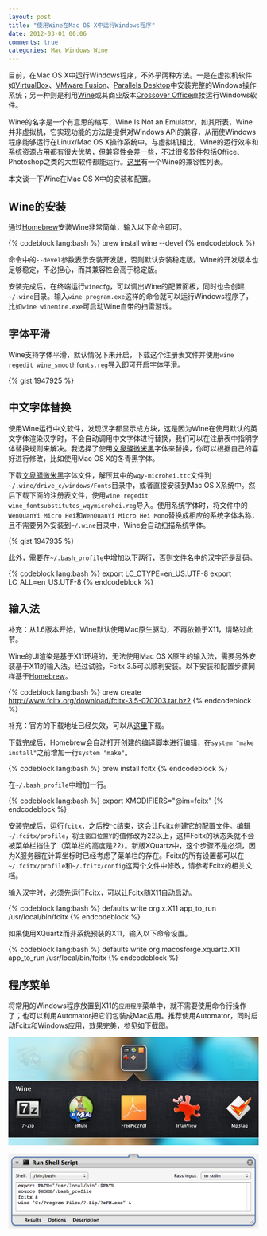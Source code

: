 ```yaml
---
layout: post
title: "使用Wine在Mac OS X中运行Windows程序"
date: 2012-03-01 00:06
comments: true
categories: Mac Windows Wine
---
```


目前，在Mac OS X中运行Windows程序，不外乎两种方法。一是在虚拟机软件如[VirtualBox](http://www.virtualbox.org)、[VMware Fusion](http://www.vmware.com/mac)、[Parallels Desktop](http://www.parallels.com/products/desktop/)中安装完整的Windows操作系统；另一种则是利用[Wine](http://www.winehq.org)或其商业版本[Crossover Office](http://www.codeweavers.com)直接运行Windows软件。

Wine的名字是一个有意思的缩写，Wine Is Not an Emulator，如其所表，Wine并非虚拟机，它实现功能的方法是提供对Windows API的兼容，从而使Windows程序能够运行在Linux/Mac OS X操作系统中。与虚拟机相比，Wine的运行效率和系统资源占用都有很大优势，但兼容性会差一些，不过很多软件包括Office、Photoshop之类的大型软件都能运行。[这里](http://appdb.winehq.org)有一个Wine的兼容性列表。

本文谈一下Wine在Mac OS X中的安装和配置。

<!--more-->

## Wine的安装

通过[Homebrew](/blog/2012/02/25/homebrew-installation-and-usage/)安装Wine非常简单，输入以下命令即可。

{% codeblock lang:bash %}
brew install wine --devel
{% endcodeblock %}

命令中的`--devel`参数表示安装开发版，否则默认安装稳定版。Wine的开发版本也足够稳定，不必担心，而其兼容性会高于稳定版。

安装完成后，在终端运行`winecfg`，可以调出Wine的配置面板，同时也会创建`~/.wine`目录。输入`wine program.exe`这样的命令就可以运行Windows程序了，比如`wine winemine.exe`可启动Wine自带的扫雷游戏。

## 字体平滑

Wine支持字体平滑，默认情况下未开启，下载这个注册表文件并使用`wine regedit wine_smoothfonts.reg`导入即可开启字体平滑。

{% gist 1947925 %}

## 中文字体替换

使用Wine运行中文软件，发现汉字都显示成方块，这是因为Wine在使用默认的英文字体渲染汉字时，不会自动调用中文字体进行替换，我们可以在注册表中指明字体替换规则来解决。我选择了使用[文泉驿微米黑](http://wenq.org/index.cgi?MicroHei)字体来替换，你可以根据自己的喜好进行修改，比如使用Mac OS X的冬青黑字体。

下载[文泉驿微米黑](http://downloads.sourceforge.net/project/wqy/wqy-microhei/0.2.0-beta/wqy-microhei-0.2.0-beta.tar.gz)字体文件，解压其中的`wqy-microhei.ttc`文件到`~/.wine/drive_c/windows/Fonts`目录中，或者直接安装到Mac OS X系统中。然后下载下面的注册表文件，使用`wine regedit wine_fontsubstitutes_wqymicrohei.reg`导入。使用系统字体时，将文件中的`WenQuanYi Micro Hei`和`WenQuanYi Micro Hei Mono`替换成相应的系统字体名称，且不需要另外安装到`~/.wine`目录中，Wine会自动扫描系统字体。

{% gist 1947935 %}

此外，需要在`~/.bash_profile`中增加以下两行，否则文件名中的汉字还是乱码。

{% codeblock lang:bash %}
export LC_CTYPE=en_US.UTF-8
export LC_ALL=en_US.UTF-8
{% endcodeblock %}

## 输入法

补充：从1.6版本开始，Wine默认使用Mac原生驱动，不再依赖于X11，请略过此节。

Wine的UI渲染是基于X11环境的，无法使用Mac OS X原生的输入法，需要另外安装基于X11的输入法。经过试验，Fcitx 3.5可以顺利安装。以下安装和配置步骤同样基于[Homebrew](/blog/2012/02/25/homebrew-installation-and-usage/)。

{% codeblock lang:bash %}
brew create http://www.fcitx.org/download/fcitx-3.5-070703.tar.bz2
{% endcodeblock %}

补充：官方的下载地址已经失效，可以从[这里](http://files.linfan.info/fcitx-3.5-070703.tar.bz2)下载。

下载完成后，Homebrew会自动打开创建的编译脚本进行编辑，在`system "make install"`之前增加一行`system "make"`。

{% codeblock lang:bash %}
brew install fcitx
{% endcodeblock %}

在`~/.bash_profile`中增加一行。

{% codeblock lang:bash %}
export XMODIFIERS="@im=fcitx"
{% endcodeblock %}

安装完成后，运行`fcitx`，之后按`⌃C`结束，这会让Fcitx创建它的配置文件。编辑`~/.fcitx/profile`，将`主窗口位置Y`的值修改为22以上，这样Fcitx的状态条就不会被菜单栏挡住了（菜单栏的高度是22）。新版XQuartz中，这个步骤不是必须，因为X服务器在计算坐标时已经考虑了菜单栏的存在。Fcitx的所有设置都可以在`~/.fcitx/profile`和`~/.fcitx/config`这两个文件中修改，请参考Fcitx的相关文档。

输入汉字时，必须先运行Fcitx，可以让Fcitx随X11自动启动。

{% codeblock lang:bash %}
defaults write org.x.X11 app_to_run /usr/local/bin/fcitx
{% endcodeblock %}

如果使用XQuartz而非系统预装的X11，输入以下命令设置。

{% codeblock lang:bash %}
defaults write org.macosforge.xquartz.X11 app_to_run /usr/local/bin/fcitx
{% endcodeblock %}

## 程序菜单

将常用的Windows程序放置到X11的`应用程序`菜单中，就不需要使用命令行操作了；也可以利用Automator把它们包装成Mac应用。推荐使用Automator，同时启动Fcitx和Windows应用，效果完美，参见如下截图。

![launchpad](/blog/images/2012-03-01-wine-mac_launchpad.jpg)

![automator](/blog/images/2012-03-01-wine-mac_automator.png)
